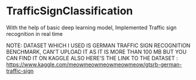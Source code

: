 # TrafficSignClassification
With the help of basic deep learning model, Implemented Traffic sign recognition in real time


NOTE: DATASET WHICH I USED IS GERMAN TRAFFIC SIGN RECOGNITION BENCHMARK, CAN'T UPLOAD IT AS IT IS MORE THAN 100 MB BUT YOU CAN FIND IT ON KAGGLE ALSO HERE'S THE LINK TO THE DATASET : https://www.kaggle.com/meowmeowmeowmeowmeow/gtsrb-german-traffic-sign

